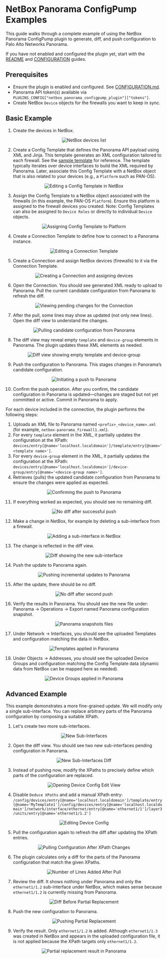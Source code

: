 # NetBox Panorama ConfigPump Examples

This guide walks through a complete example of using the NetBox Panorama ConfigPump plugin to generate, diff, and push configuration to Palo Alto Networks Panorama.

If you have not enabled and configured the plugin yet, start with the [README](README.md) and [CONFIGURATION](CONFIGURATION.md) guides.

## Prerequisites
- Ensure the plugin is enabled and configured. See [CONFIGURATION.md](CONFIGURATION.md).
- Panorama API token(s) available via `PLUGINS_CONFIG["netbox_panorama_configpump_plugin"]["tokens"]`.
- Create NetBox `Device` objects for the firewalls you want to keep in sync.

## Basic Example

1. Create the devices in NetBox.
<div align="center">
<img src="images/devices.png" alt="NetBox devices list" style="max-width: 100%; height: auto;" />
</div>

2. Create a Config Template that defines the Panorama API payload using XML and Jinja. This template generates an XML configuration tailored to each firewall. See the [sample template](examples/v11.1.6/template_example.xml.j2) for reference. The template typically iterates over device interfaces to build the XML required by Panorama. Later, associate this Config Template with a NetBox object that is also related to your devices (e.g., a `Platform` such as PAN-OS).
<div align="center">
<img src="images/editing_config_template.png" alt="Editing a Config Template in NetBox" style="max-width: 100%; height: auto;" />
</div>

3. Assign the Config Template to a NetBox object associated with the firewalls (in this example, the PAN-OS `Platform`). Ensure this platform is assigned to the firewall devices you created. Note: Config Templates can also be assigned to `Device Roles` or directly to individual `Device` objects.
<div align="center">
<img src="images/editing_platform.png" alt="Assigning Config Template to Platform" style="max-width: 100%; height: auto;" />
</div>

4. Create a Connection Template to define how to connect to a Panorama instance.
<div align="center">
<img src="images/editing_connection_template.png" alt="Editing a Connection Template" style="max-width: 100%; height: auto;" />
</div>

5. Create a Connection and assign NetBox devices (firewalls) to it via the Connection Template.
<div align="center">
<img src="images/editing_connection.png" alt="Creating a Connection and assigning devices" style="max-width: 100%; height: auto;" />
</div>

6. Open the Connection. You should see generated XML ready to upload to Panorama. Pull the current candidate configuration from Panorama to refresh the diff.
<div align="center">
<img src="images/new_connection.png" alt="Viewing pending changes for the Connection" style="max-width: 100%; height: auto;" />
</div>

7. After the pull, some lines may show as updated (not only new lines). Open the diff view to understand the changes.
<div align="center">
<img src="images/first_pull.png" alt="Pulling candidate configuration from Panorama" style="max-width: 100%; height: auto;" />
</div>

8. The diff view may reveal empty `template` and `device-group` elements in Panorama. The plugin updates these XML elements as needed.
<div align="center">
<img src="images/first_diff.png" alt="Diff view showing empty template and device-group" style="max-width: 100%; height: auto;" />
</div>

9. Push the configuration to Panorama. This stages changes in Panorama’s candidate configuration.
<div align="center">
<img src="images/first_push.png" alt="Initiating a push to Panorama" style="max-width: 100%; height: auto;" />
</div>

10. Confirm the push operation. After you confirm, the candidate configuration in Panorama is updated—changes are staged but not yet committed or active. Commit in Panorama to apply.

For each device included in the connection, the plugin performs the following steps:
   1. Uploads an XML file to Panorama named `<prefix>_<device_name>.xml` (for example, `netbox-panorama_firewall1.xml`).
   2. For every `template` element in the XML, it partially updates the configuration at the XPath: `devices/entry[@name='localhost.localdomain']/template/entry[@name='<template name>']`.
   3. For every `device-group` element in the XML, it partially updates the configuration at the XPath: `devices/entry[@name='localhost.localdomain']/device-group/entry[@name='<device-group name>']`.
   4. Retrieves (pulls) the updated candidate configuration from Panorama to ensure the changes were applied as expected.

<div align="center">
<img src="images/confirm_push.png" alt="Confirming the push to Panorama" style="max-width: 100%; height: auto;" />
</div>

11. If everything worked as expected, you should see no remaining diff.
<div align="center">
<img src="images/after_push.png" alt="No diff after successful push" style="max-width: 100%; height: auto;" />
</div>

12. Make a change in NetBox, for example by deleting a sub-interface from a firewall.
<div align="center">
<img src="images/delete_sub_interface.png" alt="Adding a sub-interface in NetBox" style="max-width: 100%; height: auto;" />
</div>

13. The change is reflected in the diff view.
<div align="center">
<img src="images/delete_sub_interface_diff.png" alt="Diff showing the new sub-interface" style="max-width: 100%; height: auto;" />
</div>

14. Push the update to Panorama again.
<div align="center">
<img src="images/second_push.png" alt="Pushing incremental updates to Panorama" style="max-width: 100%; height: auto;" />
</div>

15. After the update, there should be no diff.
<div align="center">
<img src="images/after_second_push.png" alt="No diff after second push" style="max-width: 100%; height: auto;" />
</div>

16. Verify the results in Panorama. You should see the new file under: Panorama → Operations → Export named Panorama configuration snapshot.
<div align="center">
<img src="images/panorama_files.png" alt="Panorama snapshots files" style="max-width: 100%; height: auto;" />
</div>

17. Under Network → Interfaces, you should see the uploaded Templates and configuration matching the data in NetBox.
<div align="center">
<img src="images/panorama_template.png" alt="Templates applied in Panorama" style="max-width: 100%; height: auto;" />
</div>

18. Under Objects → Addresses, you should see the uploaded Device Groups and configuration matching the Config Template data (dynamic data from NetBox can be mapped here as needed).
<div align="center">
<img src="images/panorama_device_group.png" alt="Device Groups applied in Panorama" style="max-width: 100%; height: auto;" />
</div>

## Advanced Example

This example demonstrates a more fine-grained update. We will modify only a single sub-interface. You can replace arbitrary parts of the Panorama configuration by composing a suitable XPath.

1. Let's create two more sub-interfaces.
<div align="center">
<img src="images/create_two_new_sub_interfaces.png" alt="New Sub-Interfaces" style="max-width: 100%; height: auto;" />
</div>

2. Open the diff view. You should see two new sub-interfaces pending configuration in Panorama.
<div align="center">
<img src="images/diff_of_two_new_sub_interfaces.png" alt="New Sub-Interfaces Diff" style="max-width: 100%; height: auto;" />
</div>

3. Instead of pushing now, modify the XPaths to precisely define which parts of the configuration are replaced.
<div align="center">
<img src="images/opening_deviceconfigsync_edit.png" alt="Opening Device Config Edit View" style="max-width: 100%; height: auto;" />
</div>

4. Disable `Deduce XPaths` and add a manual XPath entry: `/config/devices/entry[@name='localhost.localdomain']/template/entry[@name='MyTemplate1']/config/devices/entry[@name='localhost.localdomain']/network/interface/ethernet/entry[@name='ethernet1/1']/layer3/units/entry[@name='ethernet1/1.2']`
<div align="center">
<img src="images/editing_deviceconfigsync.png" alt="Editing Device Config" style="max-width: 100%; height: auto;" />
</div>

5. Pull the configuration again to refresh the diff after updating the XPath entries.

<div align="center">
<img src="images/pull_before_partial_replacement.png" alt="Pulling Configuration After XPath Changes" style="max-width: 100%; height: auto;" />
</div>

6. The plugin calculates only a diff for the parts of the Panorama configuration that match the given XPaths.

<div align="center">
<img src="images/opening_partial_replacement_diff.png" alt="Number of Lines Added After Pull" style="max-width: 100%; height: auto;" />
</div>

7. Review the diff. It shows nothing under Panorama and only the `ethernet1/1.2` sub-interface under NetBox, which makes sense because `ethernet1/1.2` is currently missing from Panorama.

<div align="center">
<img src="images/partial_replacement_diff.png" alt="Diff Before Partial Replacement" style="max-width: 100%; height: auto;" />
</div>

8. Push the new configuration to Panorama.

<div align="center">
<img src="images/push_partial_replacement.png" alt="Pushing Partial Replacement" style="max-width: 100%; height: auto;" />
</div>

9. Verify the result. Only `ethernet1/1.2` is added. Although `ethernet1/1.3` was created in NetBox and appears in the uploaded configuration file, it is not applied because the XPath targets only `ethernet1/1.2`.

<div align="center">
<img src="images/partial_replacement_in_panorama.png" alt="Partial replacement result in Panorama" style="max-width: 100%; height: auto;" />
</div>
